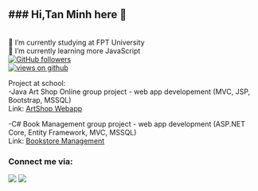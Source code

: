 <h2> ### Hi,Tan Minh here 👋 </h2>

<br />
🔭 I’m currently studying at FPT University
<br />
🌱 I’m currently learning more JavaScript
<br />
  <a href="https://github.com/minhduongt" target="_blank">
    <img alt="GitHub followers" src="https://img.shields.io/github/followers/minhduongt?label=Github%20followers&style=for-the-badge">
  </a>
  <br>
  <a href="https://github.com/minhduongt" target="_blank">
    <img src="https://komarev.com/ghpvc/?username=minhduongt&label=Views&color=brightgreen&style=flat-square" alt="views on github" />
  </a>

<br />

Project at school:
<br>
-Java
Art Shop Online group project - web app developement (MVC, JSP, Bootstrap, MSSQL)
<br>
Link: <a href="https://github.com/minhduongt/SWP.git">ArtShop Webapp</a>  
</p>

-C#
Book Management group project - web app development
    (ASP.NET Core, Entity Framework, MVC, MSSQL)
      <br>
Link: <a href="https://github.com/minhduongt/BookManagementWebApp.git">Bookstore Management</a>  

### Connect me via:

[<img src = "https://img.shields.io/badge/facebook-darkblue.svg?&style=for-the-badge&logo=facebook&logoColor=white">](https://www.facebook.com/zes.minh.1)
[<img src="https://img.shields.io/badge/linkedin-%230077B5.svg?&style=for-the-badge&logo=linkedin&logoColor=white" />](https://www.linkedin.com/in/minh-duong-tan-646536214/) 


